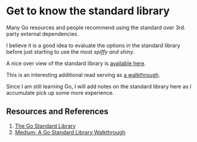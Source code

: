 # Get to know the standard library

Many Go resources and people recommend using the standard over 3rd. party external dependencies.

I believe it is a good idea to evaluate the options in the standard library before just starting to use the most _spiffy and shiny_.

A nice over view of the standard library is [available here][STDLIB].

This is an interesting additional read serving as [a walkthrough][WALK].

Since I am still learning Go, I will add notes on the standard library here as I accumulate pick up some more experience.

## Resources and References

1. [The Go Standard Library][STDLIB]
1. [Medium: A Go Standard Library Walkthrough][WALK]

[STDLIB]: https://pkg.go.dev/std
[WALK]: https://medium.com/go-walkthrough

